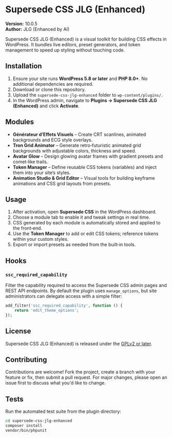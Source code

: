 # Supersede CSS JLG (Enhanced)

**Version:** 10.0.5  
**Author:** JLG (Enhanced by AI)

Supersede CSS JLG (Enhanced) is a visual toolkit for building CSS effects in WordPress. It bundles live editors, preset generators, and token management to speed up styling without touching code.

## Installation

1. Ensure your site runs **WordPress 5.8 or later** and **PHP 8.0+**. No additional dependencies are required.
2. Download or clone this repository.
3. Upload the `supersede-css-jlg-enhanced` folder to `wp-content/plugins/`.
4. In the WordPress admin, navigate to **Plugins → Supersede CSS JLG (Enhanced)** and click **Activate**.

## Modules

- **Générateur d’Effets Visuels** – Create CRT scanlines, animated backgrounds and ECG style overlays.
- **Tron Grid Animator** – Generate retro‑futuristic animated grid backgrounds with adjustable colors, thickness and speed.
- **Avatar Glow** – Design glowing avatar frames with gradient presets and comet‑like trails.
- **Token Manager** – Define reusable CSS tokens (variables) and inject them into your site’s styles.
- **Animation Studio & Grid Editor** – Visual tools for building keyframe animations and CSS grid layouts from presets.

## Usage

1. After activation, open **Supersede CSS** in the WordPress dashboard.
2. Choose a module tab to enable it and tweak settings in real time.
3. CSS generated by each module is automatically stored and applied to the front‑end.
4. Use the **Token Manager** to add or edit CSS tokens; reference tokens within your custom styles.
5. Export or import presets as needed from the built‑in tools.

## Hooks

### `ssc_required_capability`

Filter the capability required to access the Supersede CSS admin pages and REST API endpoints. By default the plugin uses
`manage_options`, but site administrators can delegate access with a simple filter:

```php
add_filter('ssc_required_capability', function () {
    return 'edit_theme_options';
});
```

## License

Supersede CSS JLG (Enhanced) is released under the [GPLv2 or later](https://www.gnu.org/licenses/gpl-2.0.html).

## Contributing

Contributions are welcome! Fork the project, create a branch with your feature or fix, then submit a pull request. For major changes, please open an issue first to discuss what you'd like to change.

## Tests

Run the automated test suite from the plugin directory:

```bash
cd supersede-css-jlg-enhanced
composer install
vendor/bin/phpunit
```

